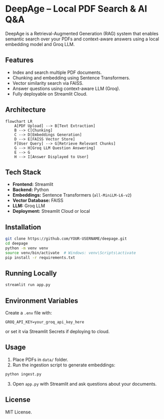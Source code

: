 
# DeepAge – Local PDF Search & AI Q&A

DeepAge is a Retrieval-Augmented Generation (RAG) system that enables semantic search over your PDFs and context-aware answers using a local embedding model and Groq LLM.

## Features
- Index and search multiple PDF documents.
- Chunking and embedding using Sentence Transformers.
- Vector similarity search via FAISS.
- Answer questions using context-aware LLM (Groq).
- Fully deployable on Streamlit Cloud.

## Architecture

```mermaid
flowchart LR
    A[PDF Upload] --> B[Text Extraction]
    B --> C[Chunking]
    C --> D[Embeddings Generation]
    D --> E[FAISS Vector Store]
    F[User Query] --> G[Retrieve Relevant Chunks]
    G --> H[Groq LLM Question Answering]
    E --> G
    H --> I[Answer Displayed to User]
````

## Tech Stack

* **Frontend:** Streamlit
* **Backend:** Python
* **Embeddings:** Sentence Transformers (`all-MiniLM-L6-v2`)
* **Vector Database:** FAISS
* **LLM:** Groq LLM
* **Deployment:** Streamlit Cloud or local

## Installation

```bash
git clone https://github.com/YOUR-USERNAME/deepage.git
cd deepage
python -m venv venv
source venv/bin/activate  # Windows: venv\Scripts\activate
pip install -r requirements.txt
```

## Running Locally

```bash
streamlit run app.py
```

## Environment Variables

Create a `.env` file with:

```
GROQ_API_KEY=your_groq_api_key_here
```

or set it via Streamlit Secrets if deploying to cloud.

## Usage

1. Place PDFs in `data/` folder.
2. Run the ingestion script to generate embeddings:

```bash
python ingest.py
```

3. Open `app.py` with Streamlit and ask questions about your documents.

## License

MIT License.





